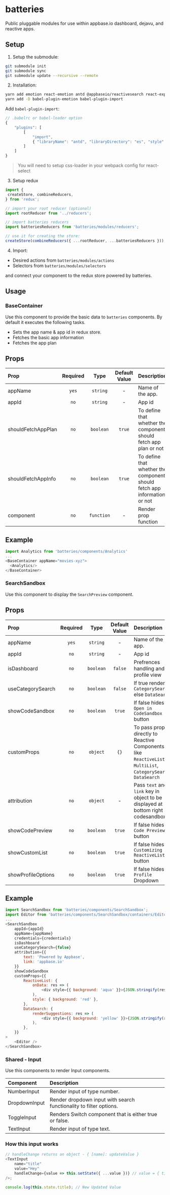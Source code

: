 # batteries

Public pluggable modules for use within appbase.io dashboard, dejavu, and reactive apps.

## Setup

1. Setup the submodule:

```bash
git submodule init
git submodule sync
git submodule update --recursive --remote
```

2. Installation:

```bash
yarn add emotion react-emotion antd @appbaseio/reactivesearch react-expand-collapse codesandbox react-element-to-jsx-string appbase-js react-ace brace recharts moment lodash reselect redux-thunk react-joyride
yarn add -D babel-plugin-emotion babel-plugin-import
```

Add `babel-plugin-import`:

```js
// .babelrc or babel-loader option
{
	"plugins": [
		[
			"import",
			{ "libraryName": "antd", "libraryDirectory": "es", "style": "css" }
		]
	]
}
```

> You will need to setup css-loader in your webpack config for react-select

3. Setup redux

```js
import {
 createStore, combineReducers,
} from 'redux';

// import your root reducer (optional)
import rootReducer from '../reducers';

// import batteries reducers
import batteriesReducers from 'batteries/modules/reducers';

// use it for creating the store:
createStore(combineReducers({ ...rootReducer, ...batteriesReducers })),
```

4. Import:

-   Desired actions from `batteries/modules/actions`
-   Selectors from `batteries/modules/selectors`

and connect your component to the redux store powered by batteries.

## Usage

### BaseContainer

Use this component to provide the basic data to `batteries` components.
By default it executes the following tasks.

-   Sets the app name & app id in redux store.
-   Fetches the basic app information
-   Fetches the app plan

## Props

| Prop               | Required |    Type    | Default Value | Description                                                              |
| :----------------- | :------: | :--------: | :-----------: | :----------------------------------------------------------------------- |
| appName            |  `yes`   |  `string`  |       -       | Name of the app.                                                         |
| appId              |   `no`   |  `string`  |       -       | App id                                                                   |
| shouldFetchAppPlan |   `no`   | `boolean`  |    `true`     | To define that whether the component should fetch app plan or not        |
| shouldFetchAppInfo |   `no`   | `boolean`  |    `true`     | To define that whether the component should fetch app information or not |
| component          |   `no`   | `function` |       -       | Render prop function                                                     |

## Example

```js
import Analytics from 'batteries/components/Analytics'
...
<BaseContainer appName="movies-xyz">
  <Analytics/>
</BaseContainer>
```

### SearchSandbox

Use this component to display the `SearchPreview` component.

## Props

| Prop               | Required |   Type    | Default Value | Description                                                                                                    |
| :----------------- | :------: | :-------: | :-----------: | :------------------------------------------------------------------------------------------------------------- |
| appName            |  `yes`   | `string`  |       -       | Name of the app.                                                                                               |
| appId              |   `no`   | `string`  |       -       | App id                                                                                                         |
| isDashboard        |   `no`   | `boolean` |    `false`    | Prefrences handling and profile view                                                                           |
| useCategorySearch  |   `no`   | `boolean` |    `false`    | If true renders `CategorySearch` else `DataSearch`                                                             |
| showCodeSandbox    |   `no`   | `boolean` |    `true`     | If false hides `Open in CodeSandbox` button                                                                    |
| customProps        |   `no`   | `object`  |     `{}`      | To pass props directly to Reactive Components like `ReactiveList`, `MultiList`, `CategorySearch`, `DataSearch` |
| attribution        |   `no`   | `object`  |       -       | Pass `text` and `link` key in object to be displayed at bottom right in codesandbox                            |
| showCodePreview    |   `no`   | `boolean` |    `true`     | If false hides `Code Preview` button                                                                           |
| showCustomList     |   `no`   | `boolean` |    `true`     | If false hides `Customizing ReactiveList` button                                                               |
| showProfileOptions |   `no`   | `boolean` |    `true`     | If false hides `Profile` Dropdown                                                                              |

## Example

```js
import SearchSandbox from 'batteries/components/SearchSandbox';
import Editor from 'batteries/components/SearchSandbox/containers/Editor';
...
<SearchSandbox
	appId={appId}
	appName={appName}
	credentials={credentials}
	isDashboard
	useCategorySearch={false}
	attribution={{
		text: 'Powered by Appbase',
		link: 'appbase.io'
	}}
	showCodeSandbox
	customProps={{
		ReactiveList: {
			onData: res => (
				<div style={{ background: 'aqua' }}>{JSON.stringify(res)}</div>
			),
			style: { background: 'red' },
		},
		DataSearch: {
			renderSuggestions: res => (
				<div style={{ background: 'yellow' }}>{JSON.stringify(res)}</div>
			),
		},
	}}
>
	<Editor />
</SearchSandbox>
```

### Shared - Input

Use this components to render Input components.

| Component     | Description                                                        |
| :------------ | :----------------------------------------------------------------- |
| NumberInput   | Render input of type number.                                       |
| DropdownInput | Render dropdown input with search functionality to filter options. |
| ToggleInput   | Renders Switch component that is either true or false.             |
| TextInput     | Render input of type text.                                         |

### How this input works

```js
// handleChange returns an object - { [name]: updateValue }
<TextInput
	name="title"
	value="Hey"
	handleChange={value => this.setState({ ...value })} // value = { title: updatedValue }
/>;

console.log(this.state.title); // New Updated Value
```
